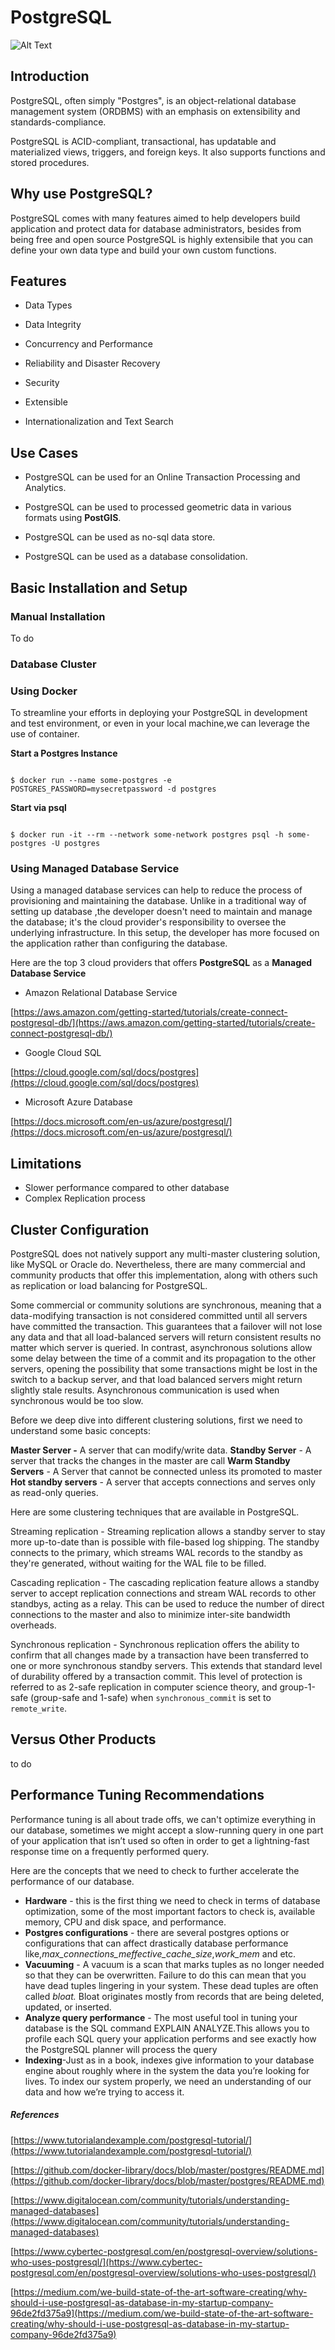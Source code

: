   
# PostgreSQL
![Alt Text](../.vuepress/public/postgresql-logo.png)

  
## Introduction

PostgreSQL, often simply "Postgres", is an object-relational database management system (ORDBMS) with an emphasis on extensibility and standards-compliance.

PostgreSQL is ACID-compliant, transactional, has updatable and materialized views, triggers, and foreign keys. It also supports functions and stored procedures.

## Why use PostgreSQL?

PostgreSQL comes with many features aimed to help developers build application and protect data for database administrators, besides from being free and open source PostgreSQL is highly extensibile that you can define your own data type and build your own custom functions.

## Features

  

- Data Types

- Data Integrity

- Concurrency and Performance

- Reliability and Disaster Recovery

- Security

- Extensible

- Internationalization and Text Search

  

## Use Cases

- PostgreSQL can be used for an Online Transaction Processing and Analytics.

- PostgreSQL can be used to processed geometric data in various formats using **PostGIS**.

- PostgreSQL can be used as no-sql data store.

- PostgreSQL can be used as a database consolidation.

## Basic Installation and Setup

### Manual Installation

To do

 ### Database Cluster
 

### Using Docker

To streamline your efforts in deploying your PostgreSQL in development and test environment, or even in your local machine,we can leverage the use of container.

  
  

**Start a Postgres Instance**

```

$ docker run --name some-postgres -e POSTGRES_PASSWORD=mysecretpassword -d postgres

```

**Start via psql**

```

$ docker run -it --rm --network some-network postgres psql -h some-postgres -U postgres

```
### Using Managed Database Service

Using a managed database services can help to reduce the process of provisioning and maintaining the database. Unlike in a traditional way of setting up database ,the developer doesn't need to maintain and manage the database; it's the cloud provider's responsibility to oversee the underlying infrastructure. In this setup, the developer has more focused on the application rather than configuring the database.

  

Here are the top 3 cloud providers that offers **PostgreSQL** as a **Managed Database Service**

* Amazon Relational Database Service

[https://aws.amazon.com/getting-started/tutorials/create-connect-postgresql-db/](https://aws.amazon.com/getting-started/tutorials/create-connect-postgresql-db/)

* Google Cloud SQL

[https://cloud.google.com/sql/docs/postgres](https://cloud.google.com/sql/docs/postgres)

* Microsoft Azure Database

[https://docs.microsoft.com/en-us/azure/postgresql/](https://docs.microsoft.com/en-us/azure/postgresql/)


## Limitations

- Slower performance compared to other database
- Complex Replication process


## Cluster Configuration

PostgreSQL does not natively support any multi-master clustering solution, like MySQL or Oracle do. Nevertheless, there are many commercial and community products that offer this implementation, along with others such as replication or load balancing for PostgreSQL.

Some commercial or community solutions are synchronous, meaning that a data-modifying transaction is not considered committed until all servers have committed the transaction. This guarantees that a failover will not lose any data and that all load-balanced servers will return consistent results no matter which server is queried. In contrast, asynchronous solutions allow some delay between the time of a commit and its propagation to the other servers, opening the possibility that some transactions might be lost in the switch to a backup server, and that load balanced servers might return slightly stale results. Asynchronous communication is used when synchronous would be too slow.

Before we deep dive into different clustering solutions, first we need to understand some basic concepts:

**Master Server -** A server that can modify/write data. 
**Standby Server** - A server that tracks the changes in the master are call
**Warm Standby Servers** - A Server that cannot be connected unless its promoted to master
**Hot standby servers** - A server that accepts connections and serves only as read-only queries.

Here are some clustering  techniques that are available in PostgreSQL.

Streaming replication - Streaming replication allows a standby server to stay more up-to-date than is possible with file-based log shipping. The standby connects to the primary, which streams WAL records to the standby as they're generated, without waiting for the WAL file to be filled.

Cascading replication - The cascading replication feature allows a standby server to accept replication connections and stream WAL records to other standbys, acting as a relay. This can be used to reduce the number of direct connections to the master and also to minimize inter-site bandwidth overheads.

Synchronous replication - Synchronous replication offers the ability to confirm that all changes made by a transaction have been transferred to one or more synchronous standby servers. This extends that standard level of durability offered by a transaction commit. This level of protection is referred to as 2-safe replication in computer science theory, and group-1-safe (group-safe and 1-safe) when `synchronous_commit` is set to `remote_write`.




  ## Versus Other Products
to do
  
## Performance Tuning Recommendations
Performance tuning is all about trade offs, we can't optimize everything in our database, sometimes we might accept a slow-running query in one part of your application that isn’t used so often in order to get a lightning-fast response time on a frequently performed query.

Here are the concepts that we need to check to further accelerate the performance of our database.

 - **Hardware** -  this is the first thing we need to check in terms of database optimization, some of the most important factors to check is, available memory, CPU and disk space, and performance.
 - **Postgres configurations** - there are several postgres options or configurations that can affect drastically database performance like,_max_connections_meffective_cache_size_,_work_mem_ and etc.
 - **Vacuuming** - A vacuum is a scan that marks tuples as no longer needed so that they can be overwritten. Failure to do this can mean that you have dead tuples lingering in your system. These dead tuples are often called _bloat._ Bloat originates mostly from records that are being deleted, updated, or inserted.
 - **Analyze query performance** - The most useful tool in tuning your database is the SQL command EXPLAIN ANALYZE.This allows you to profile each SQL query your application performs and see exactly how the PostgreSQL planner will process the query
 - **Indexing**-Just as in a book, indexes give information to your database engine about roughly where in the system the data you’re looking for lives. To index our system properly, we need an understanding of our data and how we’re trying to access it.



##### References

[https://www.tutorialandexample.com/postgresql-tutorial/](https://www.tutorialandexample.com/postgresql-tutorial/)

[https://github.com/docker-library/docs/blob/master/postgres/README.md](https://github.com/docker-library/docs/blob/master/postgres/README.md)

[https://www.digitalocean.com/community/tutorials/understanding-managed-databases](https://www.digitalocean.com/community/tutorials/understanding-managed-databases)

[https://www.cybertec-postgresql.com/en/postgresql-overview/solutions-who-uses-postgresql/](https://www.cybertec-postgresql.com/en/postgresql-overview/solutions-who-uses-postgresql/)

[https://medium.com/we-build-state-of-the-art-software-creating/why-should-i-use-postgresql-as-database-in-my-startup-company-96de2fd375a9](https://medium.com/we-build-state-of-the-art-software-creating/why-should-i-use-postgresql-as-database-in-my-startup-company-96de2fd375a9)